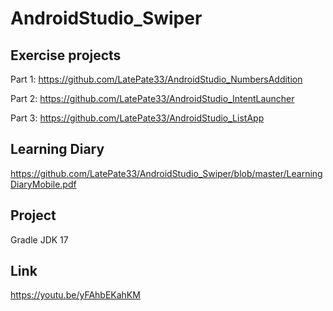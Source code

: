 # AndroidStudio_Swiper

Exercise projects
--
Part 1: https://github.com/LatePate33/AndroidStudio_NumbersAddition

Part 2: https://github.com/LatePate33/AndroidStudio_IntentLauncher

Part 3: https://github.com/LatePate33/AndroidStudio_ListApp


Learning Diary
--
https://github.com/LatePate33/AndroidStudio_Swiper/blob/master/LearningDiaryMobile.pdf

Project
--
Gradle JDK 17

Link
--
https://youtu.be/yFAhbEKahKM
